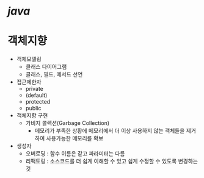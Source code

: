 # _java_
# 객체지향
  + 객체모델링
    + 클래스 다이어그램
    + 클래스, 필드, 메서드 선언
  + 접근제한자
    + private
    + (default)
    + protected
    + public
  + 객체지향 구현
    + 가비지 콜렉션(Garbage Collection)
      + 메모리가 부족한 상황에 메모리에서 더 이상 사용하지 않는 객체들을 제거하여 사용가능한 메모리를 확보
  + 생성자
    + 오버로딩 : 함수 이름은 같고 파라미터는 다름
    + 리팩토링 : 소스코드를 더 쉽게 이해할 수 있고 쉽게 수정할 수 있도록 변경하는 것
